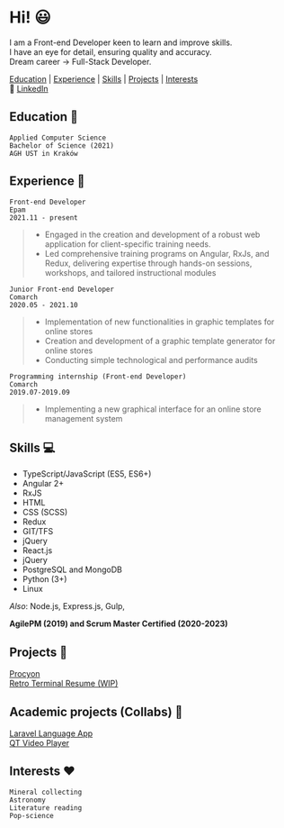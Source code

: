 # Hi! :smiley:
I am a Front-end Developer keen to learn and improve skills.  
I have an eye for detail, ensuring quality and accuracy.  
Dream career -> Full-Stack Developer.  

[Education](#education-school) | [Experience](#experience-office) | [Skills](#skills-top-10-computer) | [Projects](#projects-bookmark_tabs) | [Interests](#interests-heart)  
:link: [LinkedIn](https://www.linkedin.com/in/micha%C5%82-w%C4%99grzyn-329947186/)  

## Education :school:
```
Applied Computer Science
Bachelor of Science (2021)
AGH UST in Kraków
```
## Experience :office:
```
Front-end Developer
Epam
2021.11 - present
```
> * Engaged in the creation and development of a robust web application for client-specific training needs.
> * Led comprehensive training programs on Angular, RxJs, and Redux, delivering expertise through hands-on sessions, workshops, and tailored instructional modules

```
Junior Front-end Developer
Comarch
2020.05 - 2021.10
```
> * Implementation of new functionalities in graphic templates for online stores
> * Creation and development of a graphic template generator for online stores
> * Conducting simple technological and performance audits

```
Programming internship (Front-end Developer)
Comarch
2019.07-2019.09
```
> * Implementing a new graphical interface for an online store management system
## Skills :computer:
* TypeScript/JavaScript (ES5, ES6+)
* Angular 2+
* RxJS
* HTML
* CSS (SCSS)
* Redux
* GIT/TFS
* jQuery
* React.js
* jQuery
* PostgreSQL and MongoDB
* Python (3+)
* Linux

*Also*: Node.js, Express.js, Gulp,

**AgilePM (2019) and Scrum Master Certified (2020-2023)**


## Projects :bookmark_tabs:
[Procyon](https://github.com/mw097/procyon-mern)  
[Retro Terminal Resume (WIP)](https://mw097.github.io/terminal-resume-project/)

## Academic projects (Collabs) :bookmark_tabs:
[Laravel Language App](https://github.com/mw097/laravel_language_app)  
[QT Video Player](https://github.com/mw097/qt_video_player)

## Interests :heart:
```
Mineral collecting
Astronomy
Literature reading
Pop-science
```
